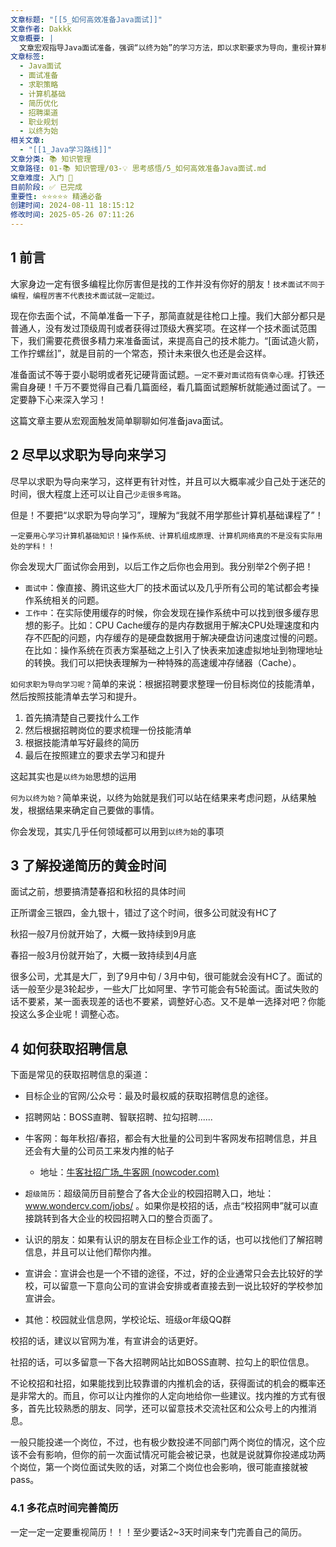 ```yaml
---
文章标题: "[[5_如何高效准备Java面试]]"
文章作者: Dakkk
文章概要: |
  文章宏观指导Java面试准备，强调“以终为始”的学习方法，即以求职要求为导向，重视计算机基础知识。同时，详细介绍了了解招聘黄金时间、高效获取招聘信息以及精心完善简历的重要性，旨在帮助求职者高效规划面试之路。
文章标签:
  - Java面试
  - 面试准备
  - 求职策略
  - 计算机基础
  - 简历优化
  - 招聘渠道
  - 职业规划
  - 以终为始
相关文章:
  - "[[1_Java学习路线]]"
文章分类: 📚 知识管理
文章路径: 01-📚 知识管理/03-💡 思考感悟/5_如何高效准备Java面试.md
文章难度: 入门 🌱
目前阶段: ✅ 已完成
重要性: ⭐⭐⭐⭐⭐ 精通必备
创建时间: 2024-08-11 18:15:12
修改时间: 2025-05-26 07:11:26
---
```


## 1 前言

大家身边一定有很多编程比你厉害但是找的工作并没有你好的朋友！`技术面试不同于编程，编程厉害不代表技术面试就一定能过。`

现在你去面个试，不简单准备一下子，那简直就是往枪口上撞。我们大部分都只是普通人，没有发过顶级周刊或者获得过顶级大赛奖项。在这样一个技术面试范围下，我们需要花费很多精力来准备面试，来提高自己的技术能力。“[面试造火箭，工作拧螺丝]”，就是目前的一个常态，预计未来很久也还是会这样。

准备面试不等于耍小聪明或者死记硬背面试题。`一定不要对面试抱有侥幸心理。`打铁还需自身硬！千万不要觉得自己看几篇面经，看几篇面试题解析就能通过面试了。一定要静下心来深入学习！

这篇文章主要从宏观面触发简单聊聊如何准备java面试。

## 2 尽早以求职为导向来学习

尽早以求职为导向来学习，这样更有针对性，并且可以大概率减少自己处于迷茫的时间，很大程度上还可以让自己`少走很多弯路`。

但是！不要把“以求职为导向学习”，理解为“我就不用学那些计算机基础课程了”！

`一定要用心学习计算机基础知识！操作系统、计算机组成原理、计算机网络真的不是没有实际用处的学科！！`

你会发现大厂面试你会用到，以后工作之后你也会用到。我分别举2个例子把！

- `面试中`：像直接、腾讯这些大厂的技术面试以及几乎所有公司的笔试都会考操作系统相关的问题。
- `工作中`：在实际使用缓存的时候，你会发现在操作系统中可以找到很多缓存思想的影子。比如：CPU Cache缓存的是内存数据用于解决CPU处理速度和内存不匹配的问题，内存缓存的是硬盘数据用于解决硬盘访问速度过慢的问题。在比如：操作系统在页表方案基础之上引入了快表来加速虚拟地址到物理地址的转换。我们可以把快表理解为一种特殊的高速缓冲存储器（Cache）。

`如何求职为导向学习呢？`简单的来说：根据招聘要求整理一份目标岗位的技能清单，然后按照技能清单去学习和提升。

1. 首先搞清楚自己要找什么工作
2. 然后根据招聘岗位的要求梳理一份技能清单
3. 根据技能清单写好最终的简历
4. 最后在按照建立的要求去学习和提升

这起其实也是`以终为始`思想的运用

`何为以终为始？`简单来说，以终为始就是我们可以站在结果来考虑问题，从结果触发，根据结果来确定自己要做的事情。

你会发现，其实几乎任何领域都可以用到`以终为始`的事项

## 3 了解投递简历的黄金时间

面试之前，想要搞清楚春招和秋招的具体时间

正所谓金三银四，金九银十，错过了这个时间，很多公司就没有HC了

秋招一般7月份就开始了，大概一致持续到9月底

春招一般3月份就开始了，大概一致持续到4月底

很多公司，尤其是大厂，到了9月中旬 / 3月中旬，很可能就会没有HC了。面试的话一般至少是3轮起步，一些大厂比如阿里、字节可能会有5轮面试。面试失败的话不要紧，某一面表现差的话也不要紧，调整好心态。又不是单一选择对吧？你能投这么多企业呢！调整心态。

## 4 如何获取招聘信息

下面是常见的获取招聘信息的渠道：

- 目标企业的官网/公众号：最及时最权威的获取招聘信息的途径。

- 招聘网站：BOSS直聘、智联招聘、拉勾招聘......

- 牛客网：每年秋招/春招，都会有大批量的公司到牛客网发布招聘信息，并且还会有大量的公司员工来发内推的帖子
	- 地址：[牛客社招广场_牛客网 (nowcoder.com)](https://www.nowcoder.com/jobs/fulltime/center)

- `超级简历`：超级简历目前整合了各大企业的校园招聘入口，地址：www.wondercv.com/jobs/ 。如果你是校招的话，点击“校招网申”就可以直接跳转到各大企业的校园招聘入口的整合页面了。

- 认识的朋友：如果有认识的朋友在目标企业工作的话，也可以找他们了解招聘信息，并且可以让他们帮你内推。

- 宣讲会：宣讲会也是一个不错的途径，不过，好的企业通常只会去比较好的学校，可以留意一下意向公司的宣讲会安排或者直接去到一说比较好的学校参加宣讲会。

- 其他：校园就业信息网，学校论坛、班级or年级QQ群

校招的话，建议以官网为准，有宣讲会的话更好。

社招的话，可以多留意一下各大招聘网站比如BOSS直聘、拉勾上的职位信息。

不论校招和社招，如果能找到比较靠谱的内推机会的话，获得面试的机会的概率还是非常大的。而且，你可以让内推你的人定向地给你一些建议。找内推的方式有很多，首先比较熟悉的朋友、同学，还可以留意技术交流社区和公众号上的内推消息。

一般只能投递一个岗位，不过，也有极少数投递不同部门两个岗位的情况，这个应该不会有影响，但你的前一次面试情况可能会被记录，也就是说就算你投递成功两个岗位，第一个岗位面试失败的话，对第二个岗位也会影响，很可能直接就被pass。

### 4.1 多花点时间完善简历

一定一定一定要重视简历！！！至少要话2~3天时间来专门完善自己的简历。







